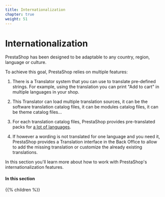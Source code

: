 ```yaml
---
title: Internationalization
chapter: true
weight: 51
---
```


# Internationalization

PrestaShop has been designed to be adaptable to any country, region, language or culture.

To achieve this goal, PrestaShop relies on multiple features:

1. There is a Translator system that you can use to translate pre-defined strings. For example, using the translation you can print "Add to cart" in multiple languages in your shop.

2. This Translator can load multiple translation sources, it can be the software translation catalog files, it can be modules catalog files, it can be theme catalog files...

3. For each translation catalog files, PrestaShop provides pre-translated packs for [a lot of languages](https://crowdin.com/project/prestashop-official).

4. If however a wording is not translated for one language and you need it, PrestaShop provides a Translation interface in the Back Office to allow to add the missing translation or customize the already existing translations.

In this section you'll learn more about how to work with PrestaShop's internationalization features.

#### In this section

{{% children %}}
